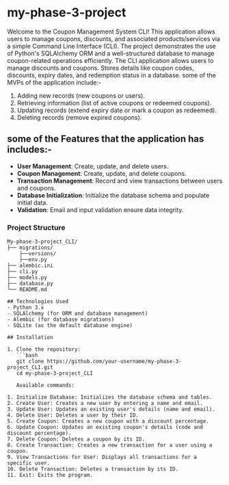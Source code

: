 # my-phase-3-project

Welcome to the Coupon Management System CLI! 
This application allows users to manage coupons, discounts, and associated products/services via a simple Command Line Interface (CLI). 
The project demonstrates the use of Python's SQLAlchemy ORM and a well-structured database to manage coupon-related operations efficiently.
The CLI application allows users to manage discounts and coupons. Stores details like coupon codes, discounts, expiry dates, and redemption status in a database.
some of the MVPs of the application include:- 

1.	Adding new records (new coupons or users).
2.	Retrieving information (list of active coupons or redeemed coupons).
3.	Updating records (extend expiry date or mark a coupon as redeemed).
4.	Deleting records (remove expired coupons).


## some of the Features that the application has includes:-

- **User Management**: Create, update, and delete users.
- **Coupon Management**: Create, update, and delete coupons.
- **Transaction Management**: Record and view transactions between users and coupons.
- **Database Initialization**: Initialize the database schema and populate initial data.
- **Validation**: Email and input validation ensure data integrity.
  

### Project Structure
```
My-phase-3-project_CLI/
├── migrations/
    ├──versions/
    ├──env.py
├── alembic.ini
├── cli.py
├── models.py
├── database.py
└── README.md

## Technologies Used
- Python 3.x
- SQLAlchemy (for ORM and database management)
- Alembic (for database migrations)
- SQLite (as the default database engine)

## Installation

1. Clone the repository:
   ```bash
   git clone https://github.com/your-username/my-phase-3-project_CLI.git
   cd my-phase-3-project_CLI

   Available commands:

1. Initialize Database: Initializes the database schema and tables.
2. Create User: Creates a new user by entering a name and email.
3. Update User: Updates an existing user's details (name and email).
4. Delete User: Deletes a user by their ID.
5. Create Coupon: Creates a new coupon with a discount percentage.
6. Update Coupon: Updates an existing coupon's details (code and discount percentage).
7. Delete Coupon: Deletes a coupon by its ID.
8. Create Transaction: Creates a new transaction for a user using a coupon.
9. View Transactions for User: Displays all transactions for a specific user.
10. Delete Transaction: Deletes a transaction by its ID.
11. Exit: Exits the program.

